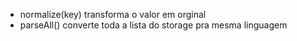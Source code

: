  
- normalize(key) transforma o valor em orginal
- parseAll() converte toda a lista do storage pra mesma linguagem
